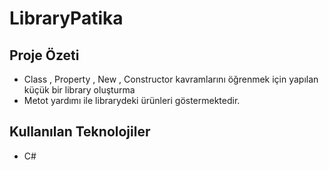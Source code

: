 # LibraryPatika

## Proje Özeti
* Class , Property , New , Constructor kavramlarını öğrenmek için yapılan küçük bir library oluşturma
* Metot yardımı ile librarydeki ürünleri göstermektedir.
## Kullanılan Teknolojiler
* C#
